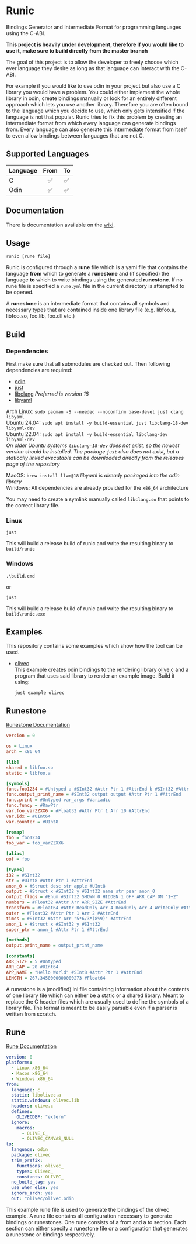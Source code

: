 # Runic

Bindings Generator and Intermediate Format for programming languages using the C-ABI.

**This project is heavily under development, therefore if you would like to use it, make sure to build directly from the master branch**

The goal of this project is to allow the developer to freely choose which ever language they desire as long as that language can interact with the C-ABI.

For example if you would like to use odin in your project but also use a C library you would have a problem. You could either implement the whole library in odin, create bindings manually or look for an entirely different approach which lets you use another library. Therefore you are often bound to the language which you decide to use, which only gets intensified if the language is not that popular. Runic tries to fix this problem by creating an intermediate format from which every language can generate bindings from. Every language can also generate this intermediate format from itself to even allow bindings between languages that are not C.

## Supported Languages

| Language | From | To  |
| -------- | :--: | :-: |
| C        |  ✅  | ✅  |
| Odin     |  ✅  | ✅  |

## Documentation

There is documentation available on the [wiki](https://github.com/Samudevv/runic/wiki).

## Usage

```console
runic [rune file]
```

Runic is configured through a **rune** file which is a yaml file that contains the language **from** which to generate a **runestone** and (if specified) the language **to** which to write bindings using the generated **runestone**. If no rune file is specified a `rune.yml` file in the current directory is attempted to be opened.

A **runestone** is an intermediate format that contains all symbols and necessary types that are contained inside one library file (e.g. libfoo.a, libfoo.so, foo.lib, foo.dll etc.)

## Build

### Dependencies

First make sure that all submodules are checked out. Then following dependencies are required:

- [odin](https://odin-lang.org)
- [just](https://just.systems/)
- [libclang](https://clang.llvm.org/docs/LibClang.html) _Preferred is version 18_
- [libyaml](https://github.com/yaml/libyaml)

Arch Linux: `sudo pacman -S --needed --noconfirm base-devel just clang libyaml` <br>
Ubuntu 24.04: `sudo apt install -y build-essential just libclang-18-dev libyaml-dev` <br>
Ubuntu 22.04: `sudo apt install -y build-essential libclang-dev libyaml-dev` <br> _On older Ubuntu systems `libclang-18-dev` does not exist, so the newest version should be installed. The package `just` also does not exist, but a statically linked executable can be downloaded directly from the releases page of the repository_

MacOS: `brew install llvm@18` _libyaml is already packaged into the odin library_ <br>
Windows: All dependencies are already provided for the `x86_64` architecture <br>

You may need to create a symlink manually called `libclang.so` that points to the correct library file.

### Linux

```console
just
```

This will build a release build of runic and write the resulting binary to `build/runic`

### Windows

```console
.\build.cmd
```

or

```console
just
```

This will build a release build of runic and write the resulting binary to `build\runic.exe`

## Examples

This repository contains some examples which show how the tool can be used.

- [olivec](examples/olivec) <br> This example creates odin bindings to the rendering library [olive.c](https://github.com/tsoding/olive.c) and a program that uses said library to render an example image. Build it using:
  ```console
  just example olivec
  ```

## Runestone

[Runestone Documentation](https://github.com/Samudevv/runic/wiki/Runestone)

```ini
version = 0

os = Linux
arch = x86_64

[lib]
shared = libfoo.so
static = libfoo.a

[symbols]
func.foo1234 = #Untyped a #SInt32 #Attr Ptr 1 #AttrEnd b #SInt32 #Attr Ptr 1 #AttrEnd
func.output_print_name = #SInt32 output output #Attr Ptr 1 #AttrEnd
func.print = #Untyped var_args #Variadic
func.funcy = #RawPtr
var.foo_varZZXX6 = #Float32 #Attr Ptr 1 Arr 10 #AttrEnd
var.idx = #UInt64
var.counter = #UInt8

[remap]
foo = foo1234
foo_var = foo_varZZXX6

[alias]
oof = foo

[types]
i32 = #SInt32
str = #UInt8 #Attr Ptr 1 #AttrEnd
anon_0 = #Struct desc str apple #UInt8
output = #Struct x #SInt32 y #SInt32 name str pear anon_0
output_flags = #Enum #SInt32 SHOWN 0 HIDDEN 1 OFF ARR_CAP ON "1+2"
numbers = #Float32 #Attr Arr ARR_SIZE #AttrEnd
transform = #Float64 #Attr ReadOnly Arr 4 ReadOnly Arr 4 WriteOnly #AttrEnd
outer = #Float32 #Attr Ptr 1 Arr 2 #AttrEnd
times = #SInt32 #Attr Arr "5*6/3*(8%9)" #AttrEnd
anon_1 = #Struct x #SInt32 y #SInt32
super_ptr = anon_1 #Attr Ptr 1 #AttrEnd

[methods]
output.print_name = output_print_name

[constants]
ARR_SIZE = 5 #Untyped
ARR_CAP = 20 #UInt64
APP_NAME = "Hello World" #SInt8 #Attr Ptr 1 #AttrEnd
LENGTH = 267.3450000000000273 #Float64
```

A runestone is a (modified) ini file containing information about the contents of one library file which can either be a static or a shared library. Meant to replace the C header files which are usually used to define the symbols of a library file. The format is meant to be easily parsable even if a parser is written from scratch.

## Rune

[Rune Documentation](https://github.com/Samudevv/runic/wiki/Rune)

```yaml
version: 0
platforms:
  - Linux x86_64
  - Macos x86_64
  - Windows x86_64
from:
  language: c
  static: libolivec.a
  static.windows: olivec.lib
  headers: olive.c
  defines:
    OLIVECDEF: "extern"
  ignore:
    macros:
      - OLIVE_C_
      - OLIVEC_CANVAS_NULL
to:
  language: odin
  package: olivec
  trim_prefix:
    functions: olivec_
    types: Olivec_
    constants: OLIVEC_
  no_build_tag: yes
  use_when_else: yes
  ignore_arch: yes
  out: "olivec/olivec.odin
```

This example rune file is used to generate the bindings of the olivec example. A rune file contains all configuration necessary to generate bindings or runestones. One rune consists of a from and a to section. Each section can either specify a runestone file or a configuration that generates a runestone or bindings respectively.
